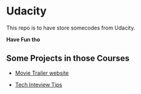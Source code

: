 # Udacity

This repo is to have store somecodes from Udacity.

**Have Fun tho**

## Some Projects in those Courses

* [Movie Trailer website](https://github.com/chendddong/Udacity/tree/master/Programming%20Foundations%20with%20Python/movies)

* [Tech Inteview Tips](https://github.com/chendddong/Udacity/blob/master/Technical%20Interview/Tips.md)